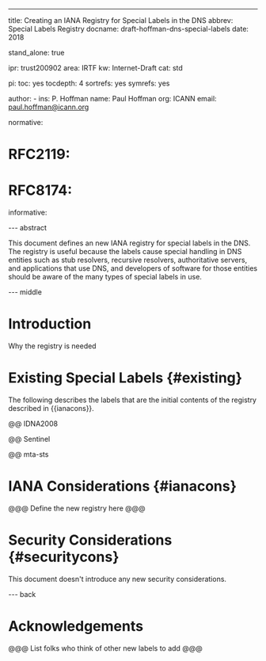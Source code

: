 ---
title: Creating an IANA Registry for Special Labels in the DNS
abbrev: Special Labels Registry
docname: draft-hoffman-dns-special-labels
date: 2018

stand_alone: true

ipr: trust200902
area: IRTF
kw: Internet-Draft
cat: std

pi:
  toc: yes
  tocdepth: 4
  sortrefs: yes
  symrefs: yes

author:
      -
        ins: P. Hoffman
        name: Paul Hoffman
        org: ICANN
        email: paul.hoffman@icann.org

normative:
  # RFC2119:
  # RFC8174:

informative:

--- abstract

This document defines an new IANA registry for special labels in the DNS.
The registry is useful because the labels cause special handling in DNS
entities such as stub resolvers, recursive resolvers, authoritative servers, and applications
that use DNS, and developers of software for those entities should be aware of the
many types of special labels in use.

--- middle

Introduction
============

Why the registry is needed

<!--
## Terminology

The key words “MUST”, “MUST NOT”, “REQUIRED”, “SHALL”, “SHALL NOT”,
“SHOULD”, “SHOULD NOT”, “RECOMMENDED”, “NOT RECOMMENDED”, “MAY”,
and “OPTIONAL” in this document are to be interpreted as described in
BCP 14 {{RFC2119}} {{RFC8174}} when, and only when, they
appear in all capitals, as shown here.
-->

Existing Special Labels {#existing}
=====

The following describes the labels that are the initial contents of the registry
described in {{ianacons}}. 

@@ IDNA2008

@@ Sentinel

@@ mta-sts

IANA Considerations {#ianacons}
===================

@@@ Define the new registry here @@@


Security Considerations {#securitycons}
=======================

This document doesn't introduce any new security considerations.

--- back

Acknowledgements
================

@@@ List folks who think of other new labels to add @@@